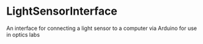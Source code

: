 # LightSensorInterface
An interface for connecting a light sensor to a computer via Arduino for use in optics labs
